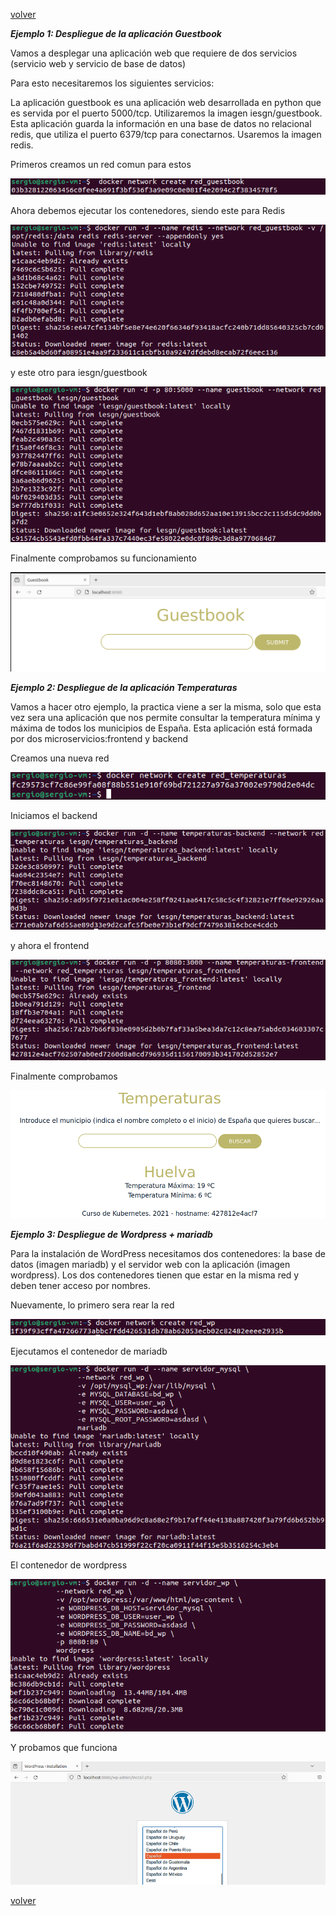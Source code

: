 [volver](../Ejercicio2.md)


***Ejemplo 1: Despliegue de la aplicación Guestbook***

Vamos a desplegar una aplicación web que requiere de dos servicios (servicio web y servicio de base de datos)

Para esto necesitaremos los siguientes servicios:

La aplicación guestbook es una aplicación web desarrollada en python que es servida por el puerto 5000/tcp. Utilizaremos la imagen iesgn/guestbook.
Esta aplicación guarda la información en una base de datos no relacional redis, que utiliza el puerto 6379/tcp para conectarnos. Usaremos la imagen redis.


Primeros creamos un red comun para estos

![red](1.png)

Ahora debemos ejecutar los contenedores, siendo este para Redis

![redis](2.png)

y este otro para iesgn/guestbook

![guestbook](3.png)

Finalmente comprobamos su funcionamiento

![prueba](4.png)




***Ejemplo 2: Despliegue de la aplicación Temperaturas***

Vamos a hacer otro ejemplo, la practica viene a ser la misma, solo que esta vez sera una aplicación que nos permite consultar
la temperatura mínima y máxima de todos los municipios de España. Esta aplicación está formada por dos microservicios:frontend y backend

Creamos una nueva red

![red](5.png)

Iniciamos el backend

![backend](6.png)

y ahora el frontend

![frontend](7.png)

Finalmente comprobamos

![prueba](8.png)



***Ejemplo 3: Despliegue de Wordpress + mariadb***

Para la instalación de WordPress necesitamos dos contenedores: la base de datos (imagen mariadb) y el servidor web con la aplicación (imagen wordpress). 
Los dos contenedores tienen que estar en la misma red y deben tener acceso por nombres.

Nuevamente, lo primero sera rear la red

![red](9.png)

Ejecutamos el contenedor de mariadb

![mariadb](10.png)

El contenedor de wordpress

![wordpress](11.png)

Y probamos que funciona

![prueba](12.png)




[volver](../Ejercicio2.md)
